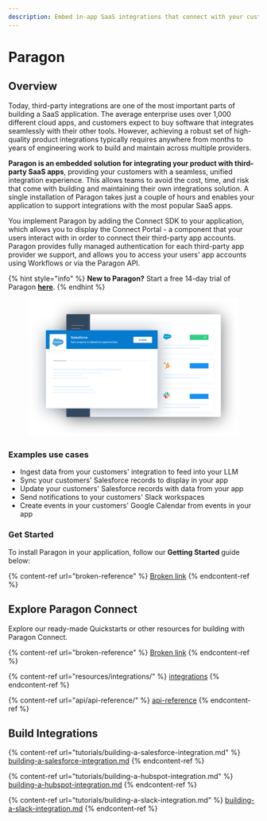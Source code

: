 ```yaml
---
description: Embed in-app SaaS integrations that connect with your customers' apps.
---
```


# Paragon

## Overview

Today, third-party integrations are one of the most important parts of building a SaaS application. The average enterprise uses over 1,000 different cloud apps, and customers expect to buy software that integrates seamlessly with their other tools. However, achieving a robust set of high-quality product integrations typically requires anywhere from months to years of engineering work to build and maintain across multiple providers.

**Paragon is an embedded solution for integrating your product with third-party SaaS apps**, providing your customers with a seamless, unified integration experience. This allows teams to avoid the cost, time, and risk that come with building and maintaining their own integrations solution. A single installation of Paragon takes just a couple of hours and enables your application to support integrations with the most popular SaaS apps.

You implement Paragon by adding the Connect SDK to your application, which allows you to display the Connect Portal - a component that your users interact with in order to connect their third-party app accounts. Paragon provides fully managed authentication for each third-party app provider we support, and allows you to access your users' app accounts using Workflows or via the Paragon API.

{% hint style="info" %}
**New to Paragon?** Start a free 14-day trial of Paragon [**here**](https://dashboard.useparagon.com/signup).
{% endhint %}

<figure><img src=".gitbook/assets/header-image.png" alt=""><figcaption></figcaption></figure>

### Examples use cases

* Ingest data from your customers' integration to feed into your LLM
* Sync your customers' Salesforce records to display in your app
* Update your customers' Salesforce records with data from your app
* Send notifications to your customers' Slack workspaces
* Create events in your customers' Google Calendar from events in your app

### Get Started

To install Paragon in your application, follow our **Getting Started** guide below:

{% content-ref url="broken-reference" %}
[Broken link](broken-reference)
{% endcontent-ref %}

## Explore Paragon Connect

Explore our ready-made Quickstarts or other resources for building with Paragon Connect.

{% content-ref url="broken-reference" %}
[Broken link](broken-reference)
{% endcontent-ref %}

{% content-ref url="resources/integrations/" %}
[integrations](resources/integrations/)
{% endcontent-ref %}

{% content-ref url="api/api-reference/" %}
[api-reference](api/api-reference/)
{% endcontent-ref %}

## Build Integrations

{% content-ref url="tutorials/building-a-salesforce-integration.md" %}
[building-a-salesforce-integration.md](tutorials/building-a-salesforce-integration.md)
{% endcontent-ref %}

{% content-ref url="tutorials/building-a-hubspot-integration.md" %}
[building-a-hubspot-integration.md](tutorials/building-a-hubspot-integration.md)
{% endcontent-ref %}

{% content-ref url="tutorials/building-a-slack-integration.md" %}
[building-a-slack-integration.md](tutorials/building-a-slack-integration.md)
{% endcontent-ref %}
